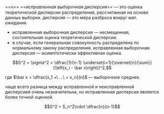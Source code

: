 ==$\aleph$== *==исправленная выборочная дисперсия==* — это оценка теоретической дисперсии распределения, рассчитанная на основе данных выборки. дисперсия — это мера разброса вокруг мат. ожидания.

- исправленная выборочная дисперсия — несмещенная, состоятельная оценка теоретической дисперсии.
- в случае, если генеральная совокупность распределена по нормальному закону распределения, исправленная выборочная дисперсия — асимптотически эффективная оценка.

$$S^2 = \sigma^2 = \dfrac{1}{n-1} \underset{i=1}{\overset{n}{\sum}}{\left(x_i - \bar x\right)}^2,$$

где $\bar x = \dfrac{x_1 +\ ...\ + x_n}{n}$ — выборочное среднее.

чаще всего разница между исправленной и неисправленной дисперсией очень незначительна, но исправленная дисперсия является более точной оценкой.

$$S^2 = S_n^2\cdot \dfrac{n}{n-1}$$